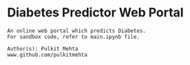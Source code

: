 # Diabetes Predictor Web Portal
 
    An online web portal which predicts Diabetes. 
    For sandbox code, refer to main.ipynb file.
        
    Author(s): Pulkit Mehta
    www.github.com/pulkitmehta

